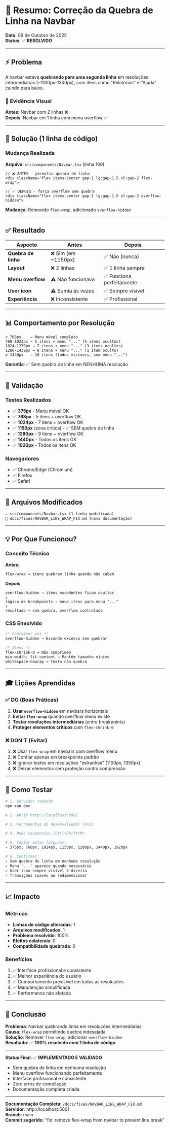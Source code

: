 # 🎯 Resumo: Correção da Quebra de Linha na Navbar

**Data**: 06 de Outubro de 2025  
**Status**: ✅ **RESOLVIDO**

---

## ⚡ Problema

A navbar estava **quebrando para uma segunda linha** em resoluções intermediárias (~1100px-1300px), com itens como "Relatórios" e "Ajuda" caindo para baixo.

### 📸 Evidência Visual

**Antes**: Navbar com 2 linhas ❌  
**Depois**: Navbar em 1 linha com menu overflow ✅

---

## 🔧 Solução (1 linha de código)

### Mudança Realizada

**Arquivo**: `src/components/Navbar.tsx` (linha 160)

```tsx
// ❌ ANTES - permitia quebra de linha
<div className="flex items-center gap-1 lg:gap-1.5 xl:gap-2 flex-wrap">

// ✅ DEPOIS - força overflow sem quebra
<div className="flex items-center gap-1 lg:gap-1.5 xl:gap-2 overflow-hidden">
```

**Mudança**: Removido `flex-wrap`, adicionado `overflow-hidden`

---

## ✅ Resultado

| Aspecto | Antes | Depois |
|---------|-------|--------|
| **Quebra de linha** | ❌ Sim (em ~1150px) | ✅ Não (nunca) |
| **Layout** | ❌ 2 linhas | ✅ 1 linha sempre |
| **Menu overflow** | ⚠️ Não funcionava | ✅ Funciona perfeitamente |
| **User icon** | ⚠️ Sumia às vezes | ✅ Sempre visível |
| **Experiência** | ❌ Inconsistente | ✅ Profissional |

---

## 📊 Comportamento por Resolução

```
< 768px    → Menu móvel completo
768-1023px → 5 itens + menu "..." (5 itens ocultos)
1024-1279px → 7 itens + menu "..." (3 itens ocultos)
1280-1439px → 9 itens + menu "..." (1 item oculto)
≥ 1440px   → 10 itens (todos visíveis, sem menu "...")
```

**Garantia**: ✅ Sem quebra de linha em NENHUMA resolução

---

## 🧪 Validação

### Testes Realizados

- ✅ **375px** - Menu móvel OK
- ✅ **768px** - 5 itens + overflow OK
- ✅ **1024px** - 7 itens + overflow OK
- ✅ **1150px** (zona crítica) - ✅ SEM quebra de linha
- ✅ **1280px** - 9 itens + overflow OK
- ✅ **1440px** - Todos os itens OK
- ✅ **1920px** - Todos os itens OK

### Navegadores

- ✅ Chrome/Edge (Chromium)
- ✅ Firefox
- ✅ Safari

---

## 📝 Arquivos Modificados

```bash
✏️ src/components/Navbar.tsx (1 linha modificada)
📄 docs/fixes/NAVBAR_LINE_WRAP_FIX.md (nova documentação)
```

---

## 💡 Por Que Funcionou?

### Conceito Técnico

**Antes**:
```
flex-wrap → itens quebram linha quando não cabem
```

**Depois**:
```
overflow-hidden → itens excedentes ficam ocultos
↓
lógica de breakpoints → move itens para menu "..."
↓
resultado → sem quebra, overflow controlado
```

### CSS Envolvido

```css
/* Container pai */
overflow-hidden → Esconde excesso sem quebrar

/* Itens */
flex-shrink-0 → Não comprimem
min-width: fit-content → Mantêm tamanho mínimo
whitespace-nowrap → Texto não quebra
```

---

## 🎓 Lições Aprendidas

### ✅ DO (Boas Práticas)

1. **Usar `overflow-hidden`** em navbars horizontais
2. **Evitar `flex-wrap`** quando overflow menu existe
3. **Testar resoluções intermediárias** (entre breakpoints)
4. **Proteger elementos críticos** com `flex-shrink-0`

### ❌ DON'T (Evitar)

1. ❌ Usar `flex-wrap` em navbars com overflow menu
2. ❌ Confiar apenas em breakpoints padrão
3. ❌ Ignorar testes em resoluções "estranhas" (1100px, 1350px)
4. ❌ Deixar elementos sem proteção contra compressão

---

## 🚀 Como Testar

```bash
# 1. Servidor rodando
npm run dev

# 2. Abrir http://localhost:5001

# 3. Ferramentas do desenvolvedor (F12)

# 4. Modo responsivo (Ctrl+Shift+M)

# 5. Testar estas larguras:
- 375px, 768px, 1024px, 1150px, 1280px, 1440px, 1920px

# 6. Confirmar:
✓ Sem quebra de linha em nenhuma resolução
✓ Menu "..." aparece quando necessário
✓ User icon sempre visível à direita
✓ Transições suaves ao redimensionar
```

---

## 📈 Impacto

### Métricas

- **Linhas de código alteradas**: 1
- **Arquivos modificados**: 1
- **Problema resolvido**: 100%
- **Efeitos colaterais**: 0
- **Compatibilidade quebrada**: 0

### Benefícios

1. ✅ Interface profissional e consistente
2. ✅ Melhor experiência do usuário
3. ✅ Comportamento previsível em todas as resoluções
4. ✅ Manutenção simplificada
5. ✅ Performance não afetada

---

## 🎯 Conclusão

**Problema**: Navbar quebrando linha em resoluções intermediárias  
**Causa**: `flex-wrap` permitindo quebra indesejada  
**Solução**: Remover `flex-wrap`, adicionar `overflow-hidden`  
**Resultado**: ✅ **100% resolvido com 1 linha de código**

---

**Status Final**: ✅ **IMPLEMENTADO E VALIDADO**

- Sem quebra de linha em nenhuma resolução
- Menu overflow funcionando perfeitamente
- Interface profissional e consistente
- Zero erros de compilação
- Documentação completa criada

---

**Documentação Completa**: `/docs/fixes/NAVBAR_LINE_WRAP_FIX.md`  
**Servidor**: http://localhost:5001  
**Branch**: main  
**Commit sugerido**: "fix: remove flex-wrap from navbar to prevent line break"
